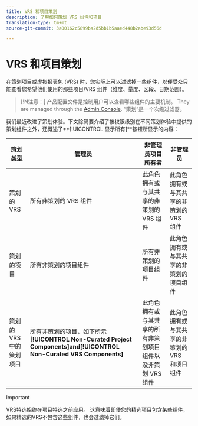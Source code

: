 ```yaml
---
title: VRS 和项目策划
description: 了解如何策划 VRS 组件和项目
translation-type: tm+mt
source-git-commit: 3a00162c5899ba2d5bb1b5aaed448b2abe93d56d

---
```



# VRS 和项目策划

在策划项目或虚拟报表包 (VRS) 时，您实际上可以过滤掉一些组件，以便受众只能查看您希望他们使用的那些项目/VRS 组件（维度、量度、区段、日期范围）。

>[!N注意：]
>产品配置文件是控制用户可以查看哪些组件的主要机制。 They are managed through the [Admin Console](https://helpx.adobe.com/enterprise/using/manage-products-and-profiles.html#createproductprofiles). “策划”是一个次级过滤器。

我们最近改进了策划体验。下文除简要介绍了按权限级别在不同策划体验中提供的策划组件之外，还概述了&#x200B;**[!UICONTROL 显示所有]**按钮所显示的内容：

| 策划类型 | 管理员 | 非管理员项目所有者 | 非管理员 |
|---|---|---|---|
| 策划的 VRS | 所有非策划的 VRS 组件 | 此角色拥有或与其共享的非策划的 VRS 组件 | 此角色拥有或与其共享的非策划的 VRS 组件 |
| 策划的项目 | 所有非策划的项目组件 | 所有非策划的项目组件 | 此角色拥有或与其共享的非策划的项目组件 |
| 策划的 VRS 中的策划项目 | 所有非策划的项目，如下所示 **[!UICONTROL Non-Curated Project Components]**and**[!UICONTROL  Non-Curated VRS Components]** | 此角色拥有或与其共享的所有非策划项目组件以及非策划 VRS 组件 | 此角色拥有或与其共享的非策划的 VRS 和项目组件 |

>[!IMPORTANT]
>VRS特选始终在项目特选之前应用。 这意味着即使您的精选项目包含某些组件，如果精选的VRS不包含这些组件，也会过滤掉它们。
